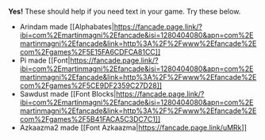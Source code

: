 **Yes!** These should help if you need  text in your game. Try these below.

- Arindam made [[Alphabates|https://fancade.page.link/?ibi=com%2Emartinmagni%2Efancade&isi=1280404080&apn=com%2Emartinmagni%2Efancade&link=http%3A%2F%2Fwww%2Efancade%2Ecom%2Fgames%2F5E15FA6CDFCA81CC]]
- Pi made [[Font|https://fancade.page.link/?ibi=com%2Emartinmagni%2Efancade&isi=1280404080&apn=com%2Emartinmagni%2Efancade&link=http%3A%2F%2Fwww%2Efancade%2Ecom%2Fgames%2F5CE9DF2359C27D28]]
- Sawdust made [[Font Blocks|https://fancade.page.link/?ibi=com%2Emartinmagni%2Efancade&isi=1280404080&apn=com%2Emartinmagni%2Efancade&link=http%3A%2F%2Fwww%2Efancade%2Ecom%2Fgames%2F5B41FACA5C3DC7C1]]
- Azkaazma2 made [[Font Azkaazma|https://fancade.page.link/uMRk]]
